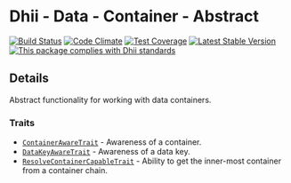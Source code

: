 # Dhii - Data - Container - Abstract

[![Build Status](https://travis-ci.org/dhii/data-container-abstract.svg?branch=master)](https://travis-ci.org/dhii/data-container-abstract)
[![Code Climate](https://codeclimate.com/github/Dhii/data-container-abstract/badges/gpa.svg)](https://codeclimate.com/github/Dhii/data-container-abstract)
[![Test Coverage](https://codeclimate.com/github/Dhii/data-container-abstract/badges/coverage.svg)](https://codeclimate.com/github/Dhii/data-container-abstract/coverage)
[![Latest Stable Version](https://poser.pugx.org/dhii/data-container-abstract/version)](https://packagist.org/packages/dhii/data-container-abstract)
[![This package complies with Dhii standards](https://img.shields.io/badge/Dhii-Compliant-green.svg?style=flat-square)][Dhii]

## Details
Abstract functionality for working with data containers.

### Traits
- [`ContainerAwareTrait`][ContainerAwareTrait] - Awareness of a container.
- [`DataKeyAwareTrait`][DataKeyAwareTrait] - Awareness of a data key.
- [`ResolveContainerCapableTrait`][ResolveContainerCapableTrait] - Ability to get the inner-most container from a container chain.


[Dhii]: https://github.com/Dhii/dhii

[ContainerAwareTrait]:                              src/ContainerAwareTrait.php
[DataKeyAwareTrait]:                                src/DataKeyAwareTrait.php
[ResolveContainerCapableTrait]:                     src/ResolveContainerCapableTrait.php
